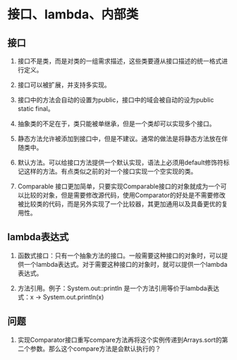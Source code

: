 # 接口、lambda、内部类

## 接口

1. 接口不是类，而是对类的一组需求描述，这些类要遵从接口描述的统一格式进行定义。

2. 接口可以被扩展，并支持多实现。

3. 接口中的方法会自动的设置为public，接口中的域会被自动的设为public static final。

4. 抽象类的不足在于，类只能被单继承，但是一个类却可以实现多个接口。

5. 静态方法允许被添加到接口中，但是不建议。通常的做法是将静态方法放在伴随类中。

6. 默认方法。可以给接口方法提供一个默认实现，语法上必须用default修饰符标记这样的方法。有点类似之前的对一个接口实现一个空实现的类。

7. Comparable 接口更加简单，只要实现Comparable接口的对象就成为一个可以比较的对象，但是需要修改源代码，使用Comparator的好处是不需要修改被比较类的代码，而是另外实现了一个比较器，其更加通用以及具备更优的复用性。

## lambda表达式

1. 函数式接口：只有一个抽象方法的接口。一般需要这种接口的对象时，可以提供一个lambda表达式。对于需要这种接口的对象时，就可以提供一个lambda表达式。

2. 方法引用。例子：System.out::println 是一个方法引用等价于lambda表达式：x -> System.out.println(x)

## 问题

1. 实现Comparator接口重写compare方法再将这个实例传递到Arrays.sort的第二个参数。那么这个compare方法是会默认执行的？
